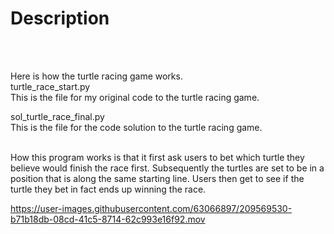 # Description
</br>
</br>

Here is how the turtle racing game works. 
</br>
turtle_race_start.py 
</br>
This is the file for my original code to the turtle racing game.
</br>

sol_turtle_race_final.py
</br>
This is the file for the code solution to the turtle racing game.

</br>
How this program works is that it first ask users to bet which turtle they believe would finish the race first. Subsequently the turtles are set to be in a position that is along the same starting line. Users then get to see if the turtle they bet in fact ends up winning the race.
</br>

https://user-images.githubusercontent.com/63066897/209569530-b71b18db-08cd-41c5-8714-62c993e16f92.mov


